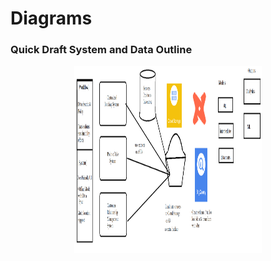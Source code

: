 # Diagrams

### Quick Draft System and Data Outline
<p align="center">
<img src = "/assets/draft_prilim_sysdata_diagram.png" alt="salon" width="300" height="300" 
        style="display: block; margin: 0 auto"/>
</p>
